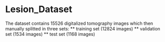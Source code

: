 # Lesion_Dataset

The dataset contains 15526 digitalized tomography images which then manually splitted in three sets:
  ** training set (12824 images)
  ** validation set (1534 images)
  ** test set (1168 images)
